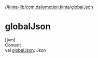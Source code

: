 //[kinta-lib](../../index.md)/[com.dailymotion.kinta](index.md)/[globalJson](global-json.md)



# globalJson  
[jvm]  
Content  
val [globalJson](global-json.md): Json  




